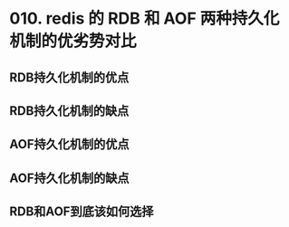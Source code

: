 # 010. redis 的 RDB 和 AOF 两种持久化机制的优劣势对比

## RDB持久化机制的优点
## RDB持久化机制的缺点
## AOF持久化机制的优点
## AOF持久化机制的缺点
## RDB和AOF到底该如何选择
